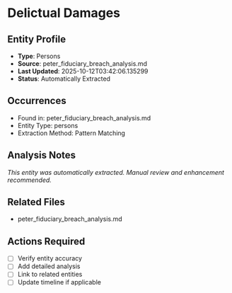 # Delictual Damages

## Entity Profile
- **Type**: Persons
- **Source**: peter_fiduciary_breach_analysis.md
- **Last Updated**: 2025-10-12T03:42:06.135299
- **Status**: Automatically Extracted

## Occurrences
- Found in: peter_fiduciary_breach_analysis.md
- Entity Type: persons
- Extraction Method: Pattern Matching

## Analysis Notes
*This entity was automatically extracted. Manual review and enhancement recommended.*

## Related Files
- peter_fiduciary_breach_analysis.md

## Actions Required
- [ ] Verify entity accuracy
- [ ] Add detailed analysis
- [ ] Link to related entities
- [ ] Update timeline if applicable
